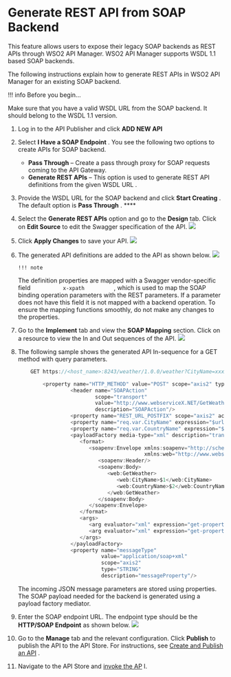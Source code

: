 # Generate REST API from SOAP Backend

This feature allows users to expose their legacy SOAP backends as REST APIs through WSO2 API Manager. WSO2 API Manager supports WSDL 1.1 based SOAP backends.

The following instructions explain how to generate REST APIs in WSO2 API Manager for an existing SOAP backend.

!!! info
Before you begin...

Make sure that you have a valid WSDL URL from the SOAP backend. It should belong to the WSDL 1.1 version.


1.  Log in to the API Publisher and click **ADD NEW API**
2.  Select **I Have a SOAP Endpoint** . You see the following two options to create APIs for SOAP backend.
    -   **Pass Through** – Create a pass through proxy for SOAP requests coming to the API Gateway.
    -   **Generate REST APIs** – This option is used to generate REST API definitions from the given WSDL URL .
3.  Provide the WSDL URL for the SOAP backend and click **Start Creating** . The default option is **Pass Through** . ****

4.  Select the **Generate REST APIs** option and go to the **Design** tab. Click on **Edit Source** to edit the Swagger specification of the API.
    ![](attachments/103328795/103328787.png)
5.  Click **Apply Changes** to save your API.
    ![](attachments/103328795/103328788.png)
6.  The generated API definitions are added to the API as shown below.
    ![](attachments/103328795/103328791.png)

        !!! note
    The definition properties are mapped with a Swagger vendor-specific field `           x-xpath          ` , which is used to map the SOAP binding operation parameters with the REST parameters. If a parameter does not have this field it is not mapped with a backend operation. To ensure the mapping functions smoothly, do not make any changes to the properties.


7.  Go to the **Implement** tab and view the **SOAP Mapping** section. Click on a resource to view the In and Out sequences of the API.
    ![](attachments/103328795/103328790.png)
8.  The following sample shows the generated API In-sequence for a GET method with query parameters.

    ``` java
        GET https://<host_name>:8243/weather/1.0.0/weather?CityName=xxxxx&CountryName=xxxxx
    ```

    ``` java
            <property name="HTTP_METHOD" value="POST" scope="axis2" type="STRING"/>
                     <header name="SOAPAction"
                             scope="transport"
                             value="http://www.webserviceX.NET/GetWeather"
                             description="SOAPAction"/>
                     <property name="REST_URL_POSTFIX" scope="axis2" action="remove"/>
                     <property name="req.var.CityName" expression="$url:CityName"/>
                     <property name="req.var.CountryName" expression="$url:CountryName"/>
                     <payloadFactory media-type="xml" description="transform">
                        <format>
                           <soapenv:Envelope xmlns:soapenv="http://schemas.xmlsoap.org/soap/envelope/"
                                             xmlns:web="http://www.webserviceX.NET">
                              <soapenv:Header/>
                              <soapenv:Body>
                                 <web:GetWeather>
                                    <web:CityName>$1</web:CityName>
                                    <web:CountryName>$2</web:CountryName>
                                 </web:GetWeather>
                              </soapenv:Body>
                           </soapenv:Envelope>
                        </format>
                        <args>
                           <arg evaluator="xml" expression="get-property('req.var.CityName')"/>
                           <arg evaluator="xml" expression="get-property('req.var.CountryName')"/>
                        </args>
                     </payloadFactory>
                     <property name="messageType"
                               value="application/soap+xml"
                               scope="axis2"
                               type="STRING"
                               description="messageProperty"/>
    ```

    The incoming JSON message parameters are stored using properties. The SOAP payload needed for the backend is generated using a payload factory mediator.

9.  Enter the SOAP endpoint URL. The endpoint type should be the **HTTP/SOAP Endpoint** as shown below.
    ![](attachments/103328795/103328789.png)
10. Go to the **Manage** tab and the relevant configuration. Click **Publish** to publish the API to the API Store. For instructions, see [Create and Publish an API](https://docs.wso2.com/display/AM2xx/Create+and+Publish+an+API) .
11. Navigate to the API Store and [invoke the AP](https://docs.wso2.com/display/AM2xx/Quick+Start+Guide#QuickStartGuide-InvokingtheAPI) I.

